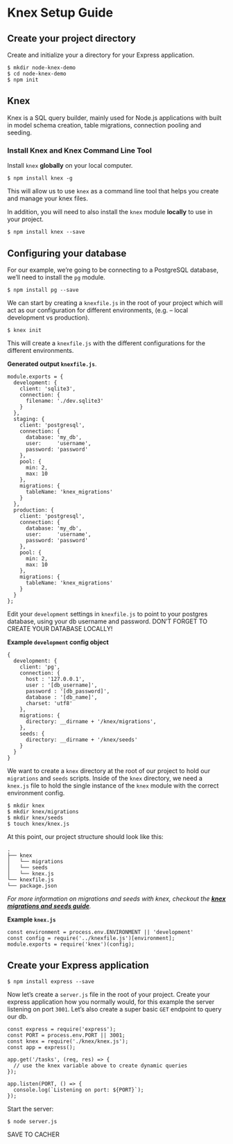 # Knex Setup Guide

## Create your project directory

Create and initialize your a directory for your Express application.

    $ mkdir node-knex-demo
    $ cd node-knex-demo
    $ npm init

## Knex

Knex is a SQL query builder, mainly used for Node.js applications with built in model schema creation, table migrations, connection pooling and seeding.

### Install Knex and Knex Command Line Tool

Install `knex` **globally** on your local computer.

    $ npm install knex -g

This will allow us to use `knex` as a command line tool that helps you create and manage your knex files.

In addition, you will need to also install the `knex` module **locally** to use in your project.

    $ npm install knex --save

## Configuring your database

For our example, we’re going to be connecting to a PostgreSQL database, we’ll need to install the `pg` module.

    $ npm install pg --save

We can start by creating a `knexfile.js` in the root of your project which will act as our configuration for different environments, (e.g. – local development vs production).

    $ knex init

This will create a `knexfile.js` with the different configurations for the different environments.

**Generated output `knexfile.js`**.

    module.exports = {
      development: {
        client: 'sqlite3',
        connection: {
          filename: './dev.sqlite3'
        }
      },
      staging: {
        client: 'postgresql',
        connection: {
          database: 'my_db',
          user:     'username',
          password: 'password'
        },
        pool: {
          min: 2,
          max: 10
        },
        migrations: {
          tableName: 'knex_migrations'
        }
      },
      production: {
        client: 'postgresql',
        connection: {
          database: 'my_db',
          user:     'username',
          password: 'password'
        },
        pool: {
          min: 2,
          max: 10
        },
        migrations: {
          tableName: 'knex_migrations'
        }
      }
    };

Edit your `development` settings in `knexfile.js` to point to your postgres database, using your db username and password. DON’T FORGET TO CREATE YOUR DATABASE LOCALLY!

**Example `development` config object**

    {
      development: {
        client: 'pg',
        connection: {
          host : '127.0.0.1',
          user : '[db_username]',
          password : '[db_password]',
          database : '[db_name]',
          charset: 'utf8'
        },
        migrations: {
          directory: __dirname + '/knex/migrations',
        },
        seeds: {
          directory: __dirname + '/knex/seeds'
        }
      }
    }

We want to create a `knex` directory at the root of our project to hold our `migrations` and `seeds` scripts. Inside of the `knex` directory, we need a `knex.js` file to hold the single instance of the `knex` module with the correct environment config.

    $ mkdir knex
    $ mkdir knex/migrations
    $ mkdir knex/seeds
    $ touch knex/knex.js

At this point, our project structure should look like this:

    .
    ├── knex
    │   └── migrations
    │   └── seeds
    │   └── knex.js
    └── knexfile.js
    └── package.json

_For more information on migrations and seeds with knex, checkout the **[knex migrations and seeds guide](https://gist.github.com/NigelEarle/70db130cc040cc2868555b29a0278261)**._

**Example `knex.js`**

    const environment = process.env.ENVIRONMENT || 'development'
    const config = require('../knexfile.js')[environment];
    module.exports = require('knex')(config);

## Create your Express application

    $ npm install express --save

Now let’s create a `server.js` file in the root of your project. Create your express application how you normally would, for this example the server listening on port `3001`. Let’s also create a super basic `GET` endpoint to query our db.

    const express = require('express');
    const PORT = process.env.PORT || 3001;
    const knex = require('./knex/knex.js');
    const app = express();

    app.get('/tasks', (req, res) => {
      // use the knex variable above to create dynamic queries
    });

    app.listen(PORT, () => {
      console.log(`Listening on port: ${PORT}`);
    });

Start the server:

    $ node server.js

SAVE TO CACHER
